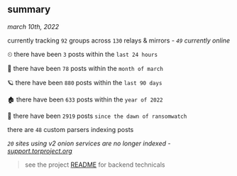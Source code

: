 
## summary
_march 10th, 2022_

currently tracking `92` groups across `130` relays & mirrors - _`49` currently online_

⏲ there have been `3` posts within the `last 24 hours`

🦈 there have been `78` posts within the `month of march`

🪐 there have been `880` posts within the `last 90 days`

🏚 there have been `633` posts within the `year of 2022`

🦕 there have been `2919` posts `since the dawn of ransomwatch`

there are `48` custom parsers indexing posts

_`20` sites using v2 onion services are no longer indexed - [support.torproject.org](https://support.torproject.org/onionservices/v2-deprecation/)_

> see the project [README](https://github.com/thetanz/ransomwatch#ransomwatch--) for backend technicals
